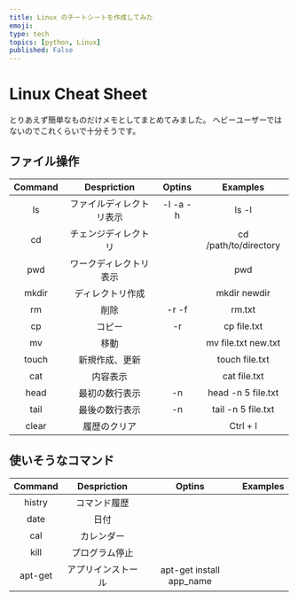 ```yaml
---
title: Linux のチートシートを作成してみた
emoji: 
type: tech
topics: [python, Linux]
published: False
---
```


<!-- https://qiita.com/miyamasaru/items/238f6e469982fa76c2e8 -->

# Linux Cheat Sheet
とりあえず簡単なものだけメモとしてまとめてみました。
ヘビーユーザーではないのでこれくらいで十分そうです。

## ファイル操作
| Command |       Despriction        |  Optins  |       Examples        |
| :-----: | :----------------------: | :------: | :-------------------: |
|   ls    | ファイルディレクトリ表示 | -l -a -h |         ls -l         |
|   cd    |   チェンジディレクトリ   |          | cd /path/to/directory |
|   pwd   |  ワークディレクトリ表示  |          |          pwd          |
|  mkdir  |     ディレクトリ作成     |          |     mkdir newdir      |
|   rm    |           削除           |  -r -f   |        rm.txt         |
|   cp    |          コピー          |    -r    |      cp file.txt      |
|   mv    |           移動           |          |  mv file.txt new.txt  |
|  touch  |      新規作成、更新      |          |    touch file.txt     |
|   cat   |         内容表示         |          |     cat file.txt      |
|  head   |      最初の数行表示      |    -n    |  head -n 5 file.txt   |
|  tail   |      最後の数行表示      |    -n    |  tail -n 5 file.txt   |
|  clear  |       履歴のクリア       |          |       Ctrl + l        |


## 使いそうなコマンド

| Command |    Despriction     |          Optins          | Examples |
| :-----: | :----------------: | :----------------------: | :------: |
| histry  |    コマンド履歴    |
|  date   |        日付        |
|   cal   |     カレンダー     |
|  kill   |   プログラム停止   |
| apt-get | アプリインストール | apt-get install app_name |